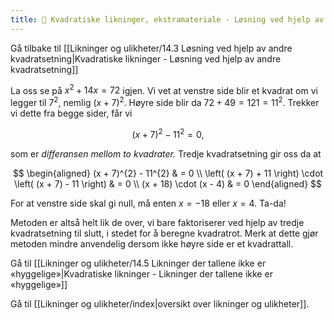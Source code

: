 ```yaml
---
title: 📄 Kvadratiske likninger, ekstramateriale - Løsning ved hjelp av tredje kvadratsetning
---
```

Gå tilbake til [[Likninger og ulikheter/14.3 Løsning ved hjelp av andre kvadratsetning|Kvadratiske likninger - Løsning ved hjelp av andre kvadratsetning]]


La oss se på $x^{2} + 14x = 72$ igjen. Vi vet at venstre side blir et kvadrat om vi legger til $7^{2}$, nemlig $(x + 7)^{2}$. Høyre side blir da $72 + 49 = 121 = 11^{2}$. Trekker vi dette fra begge sider, får vi

$$
(x + 7)^{2} - 11^{2} = 0,
$$

som er *differansen mellom to kvadrater.* Tredje kvadratsetning gir oss da at

$$
\begin{aligned} 
(x + 7)^{2} - 11^{2} 
& = 0
\\ 
\left( (x + 7) + 11 \right) \cdot \left( (x + 7) - 11 \right)  
& = 0
\\
(x + 18) \cdot (x - 4) 
& = 0
\end{aligned} 
$$

For at venstre side skal gi null, må enten $x = - 18$ eller $x = 4$.
Ta-da!

Metoden er altså helt lik de over, vi bare faktoriserer ved hjelp av
tredje kvadratsetning til slutt, i stedet for å beregne kvadratrot. Merk
at dette gjør metoden mindre anvendelig dersom ikke høyre side er et
kvadrattall.

Gå til [[Likninger og ulikheter/14.5 Likninger der tallene ikke er «hyggelige»|Kvadratiske likninger - Likninger der tallene ikke er «hyggelige»]]

Gå til [[Likninger og ulikheter/index|oversikt over likninger og ulikheter]].